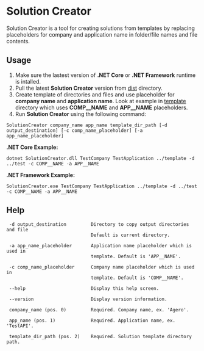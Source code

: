 # Solution Creator

Solution Creator is a tool for creating solutions from templates by replacing placeholders for company and application name in folder/file names and file contents.

## Usage
1. Make sure the lastest version of **.NET Core** or **.NET Framework** runtime is intalled.
2. Pull the latest **Solution Creator** version from [dist](./dist) directory.
3. Create template of directories and files and use placeholder for **company name** and **application name**. Look at example in [template](./template) directory which uses **COMP__NAME** and **APP__NAME** placeholders.
4. Run **Solution Creator** using the following command:
```
SolutionCreator company_name app_name template_dir_path [-d output_destination] [-c comp_name_placeholder] [-a app_name_placeholder]
```

**.NET Core Example:**
```
dotnet SolutionCreator.dll TestCompany TestApplication ../template -d ../test -c COMP__NAME -a APP__NAME  
```

**.NET Framework Example:**
```
SolutionCreator.exe TestCompany TestApplication ../template -d ../test -c COMP__NAME -a APP__NAME  
```

## Help
```
 -d output_destination         Directory to copy output directories and file
                               Default is current directory.

 -a app_name_placeholder       Application name placeholder which is used in
                               template. Default is 'APP__NAME'.

 -c comp_name_placeholder      Company name placeholder which is used in
                               template. Default is 'COMP__NAME'.

 --help                        Display this help screen.

 --version                     Display version information.

 company_name (pos. 0)         Required. Company name, ex. 'Agero'.

 app_name (pos. 1)             Required. Application name, ex. 'TestAPI'.

 template_dir_path (pos. 2)    Required. Solution template directory path.
```

